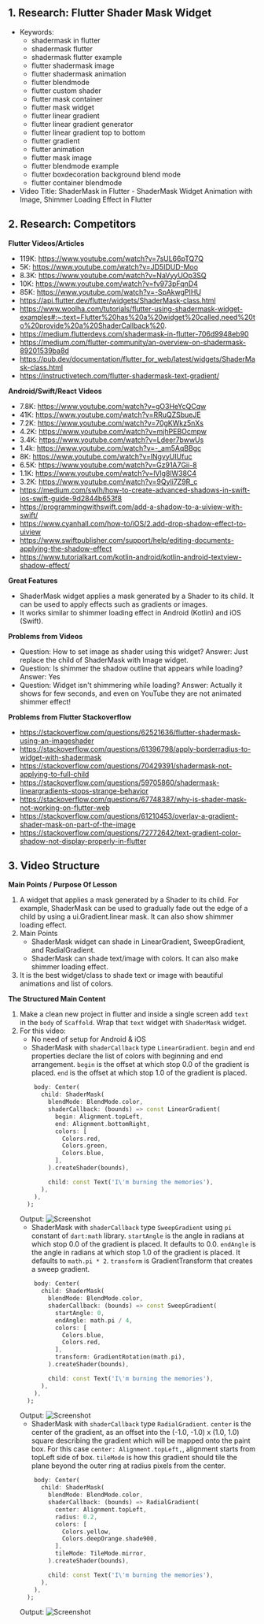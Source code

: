 ## 1. Research: Flutter Shader Mask Widget

- Keywords:
    - shadermask in flutter
    - shadermask flutter
    - shadermask flutter example
    - flutter shadermask image
    - flutter shadermask animation
    - flutter blendmode
    - flutter custom shader
    - flutter mask container
    - flutter mask widget
    - flutter linear gradient
    - flutter linear gradient generator
    - flutter linear gradient top to bottom
    - flutter gradient
    - flutter animation
    - flutter mask image
    - flutter blendmode example
    - flutter boxdecoration background blend mode
    - flutter container blendmode
- Video Title: ShaderMask in Flutter - ShaderMask Widget Animation with Image, Shimmer Loading Effect in Flutter


## 2. Research: Competitors

**Flutter Videos/Articles**

- 119K: https://www.youtube.com/watch?v=7sUL66pTQ7Q
- 5K: https://www.youtube.com/watch?v=JD5IDUD-Moo
- 8.3K: https://www.youtube.com/watch?v=NaVyyUOp3SQ
- 10K: https://www.youtube.com/watch?v=fv973pFqnD4
- 85K: https://www.youtube.com/watch?v=-SpAkwgPIHU
- https://api.flutter.dev/flutter/widgets/ShaderMask-class.html
- https://www.woolha.com/tutorials/flutter-using-shadermask-widget-examples#:~:text=Flutter%20has%20a%20widget%20called,need%20to%20provide%20a%20ShaderCallback%20.
- https://medium.flutterdevs.com/shadermask-in-flutter-706d9948eb90
- https://medium.com/flutter-community/an-overview-on-shadermask-89201539ba8d
- https://pub.dev/documentation/flutter_for_web/latest/widgets/ShaderMask-class.html
- https://instructivetech.com/flutter-shadermask-text-gradient/

**Android/Swift/React Videos**

- 7.8K: https://www.youtube.com/watch?v=gO3HeYcQCqw
- 41K: https://www.youtube.com/watch?v=RRuQZSbueJE
- 7.2K: https://www.youtube.com/watch?v=70gKWkz5nXs
- 4.2K: https://www.youtube.com/watch?v=mjhPEBOcmpw
- 3.4K: https://www.youtube.com/watch?v=Ldeer7bwwUs
- 1.4k: https://www.youtube.com/watch?v=-_am5AqBBgc
- 8K: https://www.youtube.com/watch?v=lNgvyUIUfuc
- 6.5K: https://www.youtube.com/watch?v=Gz91A7Gii-8
- 1.1K: https://www.youtube.com/watch?v=lVlg8lW38C4
- 3.2K: https://www.youtube.com/watch?v=9Qyli7Z9R_c
- https://medium.com/swlh/how-to-create-advanced-shadows-in-swift-ios-swift-guide-9d2844b653f8
- https://programmingwithswift.com/add-a-shadow-to-a-uiview-with-swift/
- https://www.cyanhall.com/how-to/iOS/2.add-drop-shadow-effect-to-uiview
- https://www.swiftpublisher.com/support/help/editing-documents-applying-the-shadow-effect
- https://www.tutorialkart.com/kotlin-android/kotlin-android-textview-shadow-effect/

**Great Features**
- ShaderMask widget applies a mask generated by a Shader to its child. It can be used to apply effects such as gradients or images.
- It works similar to shimmer loading effect in Android (Kotlin) and iOS (Swift).

**Problems from Videos**
- Question: How to set image as shader using this widget?
Answer: Just replace the child of ShaderMask with Image widget.
- Question: Is shimmer the shadow outline that appears while loading?
Answer: Yes
- Question: Widget isn't shimmering while loading?
Answer: Actually it shows for few seconds, and even on YouTube they are not animated shimmer effect!

**Problems from Flutter Stackoverflow**

- https://stackoverflow.com/questions/62521636/flutter-shadermask-using-an-imageshader
- https://stackoverflow.com/questions/61396798/apply-borderradius-to-widget-with-shadermask
- https://stackoverflow.com/questions/70429391/shadermask-not-applying-to-full-child
- https://stackoverflow.com/questions/59705860/shadermask-lineargradients-stops-strange-behavior
- https://stackoverflow.com/questions/67748387/why-is-shader-mask-not-working-on-flutter-web
- https://stackoverflow.com/questions/61210453/overlay-a-gradient-shader-mask-on-part-of-the-image
- https://stackoverflow.com/questions/72772642/text-gradient-color-shadow-not-display-properly-in-flutter

## 3. Video Structure

**Main Points / Purpose Of Lesson**

1. A widget that applies a mask generated by a Shader to its child. For example, ShaderMask can be used to gradually fade out the edge of a child by using a ui.Gradient.linear mask. It can also show shimmer loading effect.
2. Main Points
    - ShaderMask widget can shade in LinearGradient, SweepGradient, and RadialGradient.
    - ShaderMask can shade text/image with colors. It can also make shimmer loading effect.
3. It is the best widget/class to shade text or image with beautiful animations and list of colors.

**The Structured Main Content**
1. Make a clean new project in flutter and inside a single screen add `text` in the `body` of `Scaffold`. Wrap that `text` widget with `ShaderMask` widget.
2. For this video:
    - No need of setup for Android & iOS
    - ShaderMask with `shaderCallback` type `LinearGradient`. `begin` and `end` properties declare the list of colors with beginning and end arrangement. `begin` is the offset at which stop 0.0 of the gradient is placed. `end` is the offset at which stop 1.0 of the gradient is placed.
    ```dart 
        body: Center(
          child: ShaderMask(
            blendMode: BlendMode.color,
            shaderCallback: (bounds) => const LinearGradient(
              begin: Alignment.topLeft,
              end: Alignment.bottomRight,
              colors: [
                Colors.red,
                Colors.green,
                Colors.blue,
              ],
            ).createShader(bounds),

            child: const Text('I\'m burning the memories'),
          ),
        ),
      );
    ```
    Output:
    ![Screenshot](screenshots/LinearGradient.PNG)
    - ShaderMask with `shaderCallback` type `SweepGradient` using `pi` constant of `dart:math` library. `startAngle` is the angle in radians at which stop 0.0 of the gradient is placed. It defaults to 0.0. `endAngle` is the angle in radians at which stop 1.0 of the gradient is placed. It defaults to `math.pi * 2`. `transform` is GradientTransform that creates a sweep gradient.
    ```dart 
        body: Center(
          child: ShaderMask(
            blendMode: BlendMode.color,
            shaderCallback: (bounds) => const SweepGradient(
              startAngle: 0,
              endAngle: math.pi / 4,
              colors: [
                Colors.blue,
                Colors.red,
              ],
              transform: GradientRotation(math.pi),
            ).createShader(bounds),

            child: const Text('I\'m burning the memories'),
          ),
        ),
      );
    ```
    Output:
    ![Screenshot](screenshots/SweepGradient.PNG)
    - ShaderMask with `shaderCallback` type `RadialGradient`. `center` is the center of the gradient, as an offset into the (-1.0, -1.0) x (1.0, 1.0) square describing the gradient which will be mapped onto the paint box. For this case `center: Alignment.topLeft,`, alignment starts from topLeft side of box. `tileMode` is how this gradient should tile the plane beyond the outer ring at radius pixels from the center.
    ```dart 
        body: Center(
          child: ShaderMask(
            blendMode: BlendMode.color,
            shaderCallback: (bounds) => RadialGradient(
              center: Alignment.topLeft,
              radius: 0.2,
              colors: [
                Colors.yellow,
                Colors.deepOrange.shade900,
              ],
              tileMode: TileMode.mirror,
            ).createShader(bounds),

            child: const Text('I\'m burning the memories'),
          ),
        ),
      );
    ```
    Output:
    ![Screenshot](screenshots/RadialGradient.PNG)
